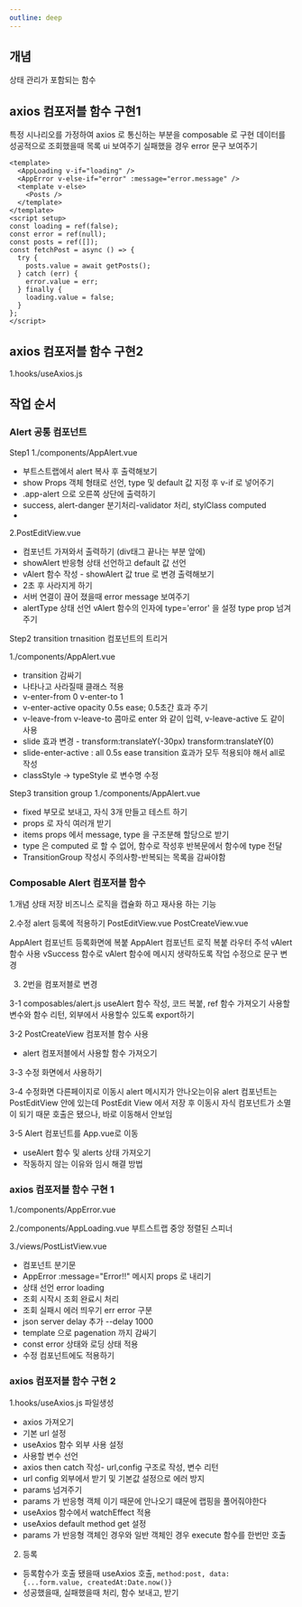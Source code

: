 ```yaml
---
outline: deep
---
```


## 개념

상태 관리가 포함되는 함수

## axios 컴포저블 함수 구현1

특정 시나리오를 가정하여 axios 로 통신하는 부분을 composable 로 구현
데이터를 성공적으로 조회했을때 목록 ui 보여주기
실패했을 경우 error 문구 보여주기

```vue
<template>
  <AppLoading v-if="loading" />
  <AppError v-else-if="error" :message="error.message" />
  <template v-else>
    <Posts />
  </template>
</template>
<script setup>
const loading = ref(false);
const error = ref(null);
const posts = ref([]);
const fetchPost = async () => {
  try {
    posts.value = await getPosts();
  } catch (err) {
    error.value = err;
  } finally {
    loading.value = false;
  }
};
</script>
```

## axios 컴포저블 함수 구현2

1.hooks/useAxios.js

## 작업 순서
### Alert 공통 컴포넌트
Step1
1./components/AppAlert.vue
 - 부트스트랩에서 alert 복사 후 출력해보기
 - show Props 객체 형태로 선언, type 및 default 값 지정 후 v-if 로 넣어주기
 - .app-alert 으로 오른쪽 상단에 출력하기
 - success, alert-danger 분기처리-validator 처리, stylClass computed
 - 
 
2.PostEditView.vue
 - 컴포넌트 가져와서 출력하기 (div태그 끝나는 부분 앞에) 
 - showAlert 반응형 상태 선언하고 default 값 선언
 - vAlert 함수 작성 - showAlert 값 true 로 변경 출력해보기
 - 2초 후 사라지게 하기
 - 서버 연결이 끊어 졌을때 error message 보여주기
 - alertType 상태 선언 vAlert 함수의 인자에 type='error' 을 설정 type prop 넘겨주기

Step2 transition
trnasition 컴포넌트의 트리거

1./components/AppAlert.vue
 - transition 감싸기
 - 나타나고 사라질때 클래스 적용
 - v-enter-from 0 v-enter-to 1
 - v-enter-active opacity 0.5s ease; 0.5초간 효과 주기
 - v-leave-from v-leave-to 콤마로 enter 와 같이 입력, v-leave-active 도 같이 사용
 - slide 효과 변경 - transform:translateY(-30px) transform:translateY(0)
 - slide-enter-active : all 0.5s ease transition 효과가 모두 적용되야 해서 all로 작성
 - classStyle -> typeStyle 로 변수명 수정

 
Step3 transition group
 1./components/AppAlert.vue
 - fixed 부모로 보내고, 자식 3개 만들고 테스트 하기
 - props 로 자식 여러개 받기 
 - items props 에서 message, type 을 구조분해 할당으로 받기
 - type 은 computed 로 할 수 없어, 함수로 작성후 반복문에서 함수에 type 전달
 - TransitionGroup 작성시 주의사항-반복되는 목록을 감싸야함

### Composable Alert 컴포저블 함수
1.개념
상태 저장 비즈니스 로직을 캡슐화 하고 재사용 하는 기능

2.수정 alert 등록에 적용하기
PostEditView.vue PostCreateView.vue

AppAlert 컴포넌트 등록화면에 복붙
AppAlert 컴포넌트 로직 복붙
라우터 주석
vAlert 함수 사용
vSuccess 함수로 vAlert 함수에 메시지 생략하도록 작업
수정으로 문구 변경

3. 2번을 컴포저블로 변경

3-1 composables/alert.js
useAlert 함수 작성, 코드 복붙, ref 함수 가져오기
사용할 변수와 함수 리턴, 
외부에서 사용할수 있도록 export하기

3-2 PostCreateView 컴포저블 함수 사용
 - alert 컴포저블에서 사용할 함수 가져오기
 
3-3 수정 화면에서 사용하기

3-4 수정화면 다른페이지로 이동시 alert 메시지가 안나오는이유
 alert 컴포넌트는 PostEditView 안에 있는데 PostEdit View 에서 저장 후 이동시
 자식 컴포넌트가 소멸이 되기 때문
 호출은 됐으나, 바로 이동해서 안보임

 3-5 Alert 컴포넌트를 App.vue로 이동
  - useAlert 함수 및 alerts 상태 가져오기
  - 작동하지 않는 이유와 임시 해결 방법
  
### axios 컴포저블 함수 구현 1

1./components/AppError.vue


2./components/AppLoading.vue
부트스트랩 중앙 정렬된 스피너

3./views/PostListView.vue
- 컴포넌트 분기문
- AppError :message="Error!!" 메시지 props 로 내리기
- 상태 선언 error loading 
- 조회 시작시 조회 완료시 처리
- 조회 실패시 에러 띄우기 err error 구분
- json server delay 추가 --delay 1000
- template 으로 pagenation 까지 감싸기
- const error 상태와 로딩 상태 적용
- 수정 컴포넌트에도 적용하기

### axios 컴포저블 함수 구현 2


1.hooks/useAxios.js 파일생성
 - axios 가져오기
 - 기본 url 설정
 - useAxios 함수 외부 사용 설정
 - 사용할 변수 선언
 - axios then catch 작성- url,config 구조로 작성, 변수 리턴
 - url config 외부에서 받기 및 기본값 설정으로 에러 방지
 - params 넘겨주기
 - params 가 반응형 객체 이기 때문에 안나오기 떄문에 랩핑을 풀어줘야한다
 - useAxios 함수에서 watchEffect 적용
 - useAxios default method get 설정
 - params 가 반응형 객체인 경우와 일반 객체인 경우 execute 함수를 한번만 호출


2. 등록
 - 등록함수가 호출 됐을때 useAxios 호출, `method:post, data: {...form.value, createdAt:Date.now()}`
 - 성공했을때, 실패했을때 처리, 함수 보내고, 받기